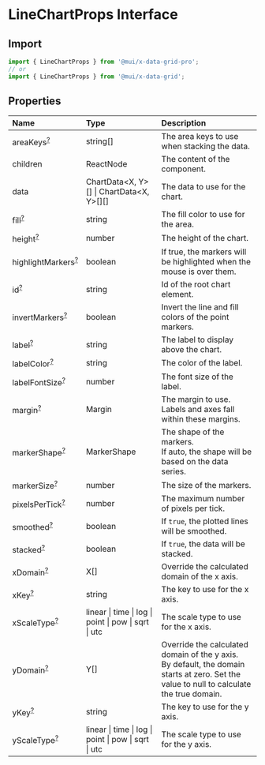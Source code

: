 # LineChartProps Interface

<p class="description"></p>

## Import

```js
import { LineChartProps } from '@mui/x-data-grid-pro';
// or
import { LineChartProps } from '@mui/x-data-grid';
```

## Properties

| Name                                                                                               | Type                                                                                | Description                                                                                                                                   |
| :------------------------------------------------------------------------------------------------- | :---------------------------------------------------------------------------------- | :-------------------------------------------------------------------------------------------------------------------------------------------- |
| <span class="prop-name optional">areaKeys<sup><abbr title="optional">?</abbr></sup></span>         | <span class="prop-type">string[]</span>                                             | The area keys to use when stacking the data.                                                                                                  |
| <span class="prop-name">children</span>                                                            | <span class="prop-type">ReactNode</span>                                            | The content of the component.                                                                                                                 |
| <span class="prop-name">data</span>                                                                | <span class="prop-type">ChartData&lt;X, Y&gt;[] \| ChartData&lt;X, Y&gt;[][]</span> | The data to use for the chart.                                                                                                                |
| <span class="prop-name optional">fill<sup><abbr title="optional">?</abbr></sup></span>             | <span class="prop-type">string</span>                                               | The fill color to use for the area.                                                                                                           |
| <span class="prop-name optional">height<sup><abbr title="optional">?</abbr></sup></span>           | <span class="prop-type">number</span>                                               | The height of the chart.                                                                                                                      |
| <span class="prop-name optional">highlightMarkers<sup><abbr title="optional">?</abbr></sup></span> | <span class="prop-type">boolean</span>                                              | If true, the markers will be highlighted when the mouse is over them.                                                                         |
| <span class="prop-name optional">id<sup><abbr title="optional">?</abbr></sup></span>               | <span class="prop-type">string</span>                                               | Id of the root chart element.                                                                                                                 |
| <span class="prop-name optional">invertMarkers<sup><abbr title="optional">?</abbr></sup></span>    | <span class="prop-type">boolean</span>                                              | Invert the line and fill colors of the point markers.                                                                                         |
| <span class="prop-name optional">label<sup><abbr title="optional">?</abbr></sup></span>            | <span class="prop-type">string</span>                                               | The label to display above the chart.                                                                                                         |
| <span class="prop-name optional">labelColor<sup><abbr title="optional">?</abbr></sup></span>       | <span class="prop-type">string</span>                                               | The color of the label.                                                                                                                       |
| <span class="prop-name optional">labelFontSize<sup><abbr title="optional">?</abbr></sup></span>    | <span class="prop-type">number</span>                                               | The font size of the label.                                                                                                                   |
| <span class="prop-name optional">margin<sup><abbr title="optional">?</abbr></sup></span>           | <span class="prop-type">Margin</span>                                               | The margin to use.<br />Labels and axes fall within these margins.                                                                            |
| <span class="prop-name optional">markerShape<sup><abbr title="optional">?</abbr></sup></span>      | <span class="prop-type">MarkerShape</span>                                          | The shape of the markers.<br />If auto, the shape will be based on the data series.                                                           |
| <span class="prop-name optional">markerSize<sup><abbr title="optional">?</abbr></sup></span>       | <span class="prop-type">number</span>                                               | The size of the markers.                                                                                                                      |
| <span class="prop-name optional">pixelsPerTick<sup><abbr title="optional">?</abbr></sup></span>    | <span class="prop-type">number</span>                                               | The maximum number of pixels per tick.                                                                                                        |
| <span class="prop-name optional">smoothed<sup><abbr title="optional">?</abbr></sup></span>         | <span class="prop-type">boolean</span>                                              | If `true`, the plotted lines will be smoothed.                                                                                                |
| <span class="prop-name optional">stacked<sup><abbr title="optional">?</abbr></sup></span>          | <span class="prop-type">boolean</span>                                              | If `true`, the data will be stacked.                                                                                                          |
| <span class="prop-name optional">xDomain<sup><abbr title="optional">?</abbr></sup></span>          | <span class="prop-type">X[]</span>                                                  | Override the calculated domain of the x axis.                                                                                                 |
| <span class="prop-name optional">xKey<sup><abbr title="optional">?</abbr></sup></span>             | <span class="prop-type">string</span>                                               | The key to use for the x axis.                                                                                                                |
| <span class="prop-name optional">xScaleType<sup><abbr title="optional">?</abbr></sup></span>       | <span class="prop-type">linear \| time \| log \| point \| pow \| sqrt \| utc</span> | The scale type to use for the x axis.                                                                                                         |
| <span class="prop-name optional">yDomain<sup><abbr title="optional">?</abbr></sup></span>          | <span class="prop-type">Y[]</span>                                                  | Override the calculated domain of the y axis.<br />By default, the domain starts at zero. Set the value to null to calculate the true domain. |
| <span class="prop-name optional">yKey<sup><abbr title="optional">?</abbr></sup></span>             | <span class="prop-type">string</span>                                               | The key to use for the y axis.                                                                                                                |
| <span class="prop-name optional">yScaleType<sup><abbr title="optional">?</abbr></sup></span>       | <span class="prop-type">linear \| time \| log \| point \| pow \| sqrt \| utc</span> | The scale type to use for the y axis.                                                                                                         |
